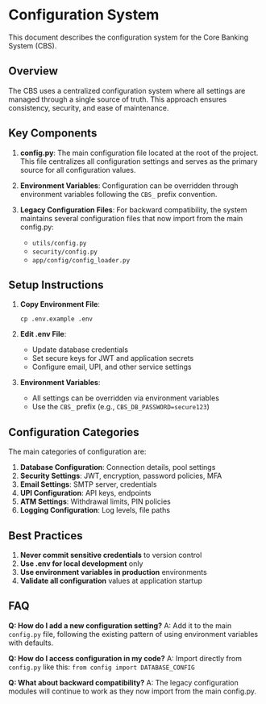# Configuration System

This document describes the configuration system for the Core Banking System (CBS).

## Overview

The CBS uses a centralized configuration system where all settings are managed through a single source of truth. This approach ensures consistency, security, and ease of maintenance.

## Key Components

1. **config.py**: The main configuration file located at the root of the project. This file centralizes all configuration settings and serves as the primary source for all configuration values.

2. **Environment Variables**: Configuration can be overridden through environment variables following the `CBS_` prefix convention.

3. **Legacy Configuration Files**: For backward compatibility, the system maintains several configuration files that now import from the main config.py:
   - `utils/config.py`
   - `security/config.py`
   - `app/config/config_loader.py`

## Setup Instructions

1. **Copy Environment File**: 
   ```
   cp .env.example .env
   ```

2. **Edit .env File**:
   - Update database credentials
   - Set secure keys for JWT and application secrets
   - Configure email, UPI, and other service settings

3. **Environment Variables**:
   - All settings can be overridden via environment variables
   - Use the `CBS_` prefix (e.g., `CBS_DB_PASSWORD=secure123`)

## Configuration Categories

The main categories of configuration are:

1. **Database Configuration**: Connection details, pool settings
2. **Security Settings**: JWT, encryption, password policies, MFA
3. **Email Settings**: SMTP server, credentials
4. **UPI Configuration**: API keys, endpoints
5. **ATM Settings**: Withdrawal limits, PIN policies 
6. **Logging Configuration**: Log levels, file paths

## Best Practices

1. **Never commit sensitive credentials** to version control
2. **Use .env for local development** only
3. **Use environment variables in production** environments
4. **Validate all configuration** values at application startup

## FAQ

**Q: How do I add a new configuration setting?**
A: Add it to the main `config.py` file, following the existing pattern of using environment variables with defaults.

**Q: How do I access configuration in my code?**
A: Import directly from `config.py` like this: `from config import DATABASE_CONFIG`

**Q: What about backward compatibility?**
A: The legacy configuration modules will continue to work as they now import from the main config.py.
